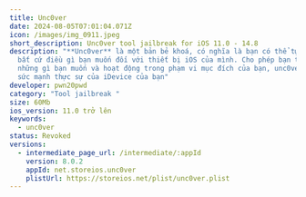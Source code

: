 ```yaml
---
title: Unc0ver
date: 2024-08-05T07:01:04.071Z
icon: /images/img_0911.jpeg
short_description: Unc0ver tool jailbreak for iOS 11.0 - 14.8
description: "**Unc0ver** là một bản bẻ khoá, có nghĩa là bạn có thể tự do làm
  bất cứ điều gì bạn muốn đối với thiết bị iOS của mình. Cho phép bạn thay đổi
  những gì bạn muốn và hoạt động trong phạm vi mục đích của bạn, unc0ver mở ra
  sức mạnh thực sự của iDevice của bạn"
developer: pwn20pwd
category: "Tool jailbreak "
size: 60Mb
ios_version: 11.0 trở lên
keywords:
  - unc0ver
status: Revoked
versions:
  - intermediate_page_url: /intermediate/:appId
    version: 8.0.2
    appId: net.storeios.unc0ver
    plistUrl: https://storeios.net/plist/unc0ver.plist
---
```

